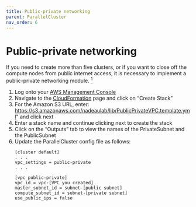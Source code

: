 ```yaml
---
title: Public-private networking
parent: ParallelCluster
nav_order: 6
---
```


# Public-private networking

If you need to create more than five clusters, or if you want to close off the compute nodes from public internet access, it is necessary to implement a public-private networking module.
[<sup>1</sup>](https://github.com/aws/aws-parallelcluster/wiki/Public-Private-Networking)
1. Log onto your [AWS Management Console](https://console.aws.amazon.com)
1. Navigate to the [CloudFormation](https://console.aws.amazon.com/cloudformation/) page and click on “Create Stack”
1. For the Amazon S3 URL, enter: https://s3.amazonaws.com/nadeaulab/lib/PublicPrivateVPC.template.yml" and click next
1. Enter a stack name and continue clicking next to create the stack
1. Click on the “Outputs” tab to view the names of the PrivateSubnet and the PublicSubnet
1. Update the ParallelCluster config file as follows:
	```
	[cluster default]
	. . .
	vpc_settings = public-private
	. . .

	[vpc public-private]
	vpc_id = vpc-[VPC you created]
	master_subnet_id = subnet-[public subnet]
	compute_subnet_id = subnet-[private subnet]
	use_public_ips = false
	```

